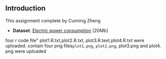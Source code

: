 ## Introduction

This assignment complete by Cuiming Zheng
* <b>Dataset</b>: <a href="https://d396qusza40orc.cloudfront.net/exdata%2Fdata%2Fhousehold_power_consumption.zip">Electric power consumption</a> [20Mb]


four r code file" plot1.R.txt,plot2.R.txt, plot3.R.text,plot4.R.txt were uploaded. 
contain four png files`plot1.png`, `plot2.png`, plot3.png and plot4. png were uploaded


